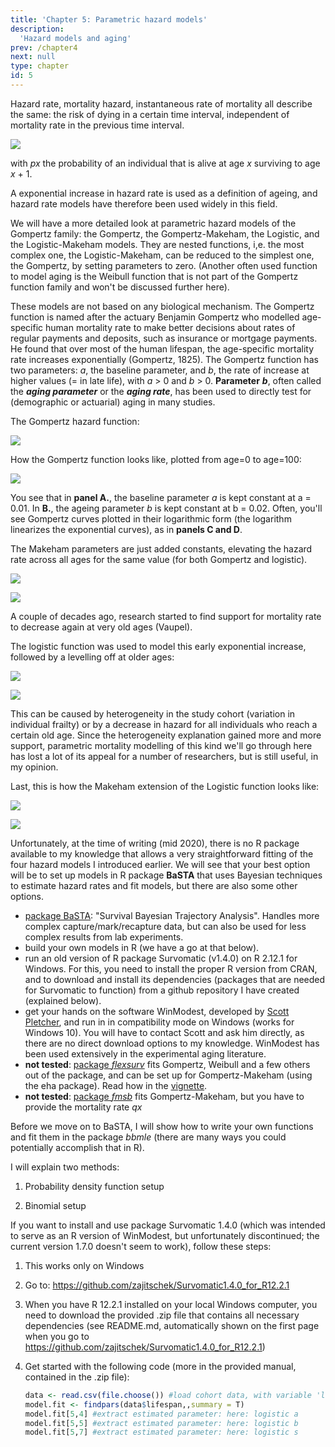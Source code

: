 ```yaml
---
title: 'Chapter 5: Parametric hazard models'
description:
  'Hazard models and aging'
prev: /chapter4
next: null
type: chapter
id: 5
---
```


<exercise id="1" title="What is the hazard rate and why analyse it?">

Hazard rate, mortality hazard, instantaneous rate of mortality all describe the same: the risk of dying in a certain time interval, independent of mortality rate in the previous time interval. 

![](https://github.com/zajitschekteam/lifespananalysis/blob/master/images/hazard_func.png?raw=true) 

with *px* the probability of an individual that is alive at age *x* surviving to age *x* + 1.

A exponential increase in hazard rate is used as a definition of ageing, and hazard rate models have therefore been used widely in this field. 

We will have a more detailed look at parametric hazard models of the Gompertz family: the Gompertz, the Gompertz-Makeham, the Logistic, and the Logistic-Makeham models. They are nested functions, i,e. the most complex one, the Logistic-Makeham, can be reduced to the simplest one, the Gompertz, by setting parameters to zero. (Another often used function to model aging is the Weibull function that is not part of the Gompertz function family and won't be discussed further here).

These models are not based on any biological mechanism. The Gompertz function is named after the actuary Benjamin Gompertz who modelled age-specific human mortality rate to make better decisions about rates of regular payments and deposits, such as insurance or mortgage payments. He found that over most of the human lifespan, the age-specific mortality rate increases exponentially (Gompertz, 1825). The Gompertz function has two parameters: *a*, the baseline parameter, and *b*, the rate of increase at higher values (= in late life), with *a* > 0 and *b* > 0. **Parameter** ***b***, often called the ***aging parameter*** or the ***aging rate***, has been used to directly test for (demographic or actuarial) aging in many studies.

The Gompertz hazard function:

![](https://github.com/zajitschekteam/lifespananalysis/blob/master/images/Gomp_func.png?raw=true) 

How the Gompertz function looks like, plotted from age=0 to age=100:

![](https://github.com/zajitschekteam/lifespananalysis/blob/master/images/Gompertz.png?raw=true) 

You see that in **panel A.**, the baseline parameter *a* is kept constant at a = 0.01. In **B.**, the ageing parameter *b* is kept constant at b = 0.02. Often, you'll see Gompertz curves plotted in their logarithmic form (the logarithm linearizes the exponential curves), as in **panels C and D**.

The Makeham parameters are just added constants, elevating the hazard rate across all ages for the same value (for both Gompertz and logistic).

![](https://github.com/zajitschekteam/lifespananalysis/blob/master/images/Gomp_Make_func.png?raw=true) 

![](https://github.com/zajitschekteam/lifespananalysis/blob/master/images/Gomp_Make.png?raw=true) 

A couple of decades ago, research started to find support for mortality rate to decrease again at very old ages (Vaupel). 

The logistic function was used to model this early exponential increase, followed by a levelling off at older ages:

![](https://github.com/zajitschekteam/lifespananalysis/blob/master/images/Logistic_func.png?raw=true) 

![](https://github.com/zajitschekteam/lifespananalysis/blob/master/images/Logistic.png?raw=true) 

This can be caused by heterogeneity in the study cohort (variation in individual frailty) or by a decrease in hazard for all individuals who reach a certain old age. Since the heterogeneity explanation gained more and more support, parametric mortality modelling of this kind we'll go through here has lost a lot of its appeal  for a number of researchers, but is still useful, in my opinion.

Last, this is how the Makeham extension of the Logistic function looks like:

![](https://github.com/zajitschekteam/lifespananalysis/blob/master/images/Logistic_Make_func.png?raw=true) 

![](https://github.com/zajitschekteam/lifespananalysis/blob/master/images/Logistic_Make.png?raw=true) 



</exercise>

<exercise id="2" title="Fitting Gompertz family functions in R">

Unfortunately, at the time of writing (mid 2020), there is no R package available to my knowledge that allows a very straightforward fitting of the four hazard models I introduced earlier. We will see that your best option will be to set up models in R package **BaSTA** that uses Bayesian techniques to estimate hazard rates and fit models, but there are also some other options.

- [package BaSTA](https://imada.sdu.dk/~colchero/basta/): "Survival Bayesian Trajectory Analysis". Handles more complex capture/mark/recapture data, but can also be used for less complex results from lab experiments.
- build your own models in R (we have a go at that below).
- run an old version of R package Survomatic (v1.4.0) on R 2.12.1 for Windows. For this, you need to install the proper R version from CRAN, and to download and install its dependencies (packages that are needed for Survomatic to function) from a github repository I have created (explained below).
- get your hands on the software WinModest, developed by [Scott Pletcher](https://sites.google.com/a/umich.edu/pletcher-lab/), and run in in compatibility mode on Windows (works for Windows 10). You will have to contact Scott and ask him directly, as there are no direct download options to my knowledge. WinModest has been used extensively in the experimental aging literature.
- **not tested**: [package *flexsurv*](https://rdrr.io/cran/flexsurv/) fits Gompertz, Weibull and a few others out of the package, and can be set up for Gompertz-Makeham (using the eha package). Read how in the [vignette](https://cran.r-project.org/web/packages/flexsurv/vignettes/flexsurv.pdf).
-  **not tested**: [package *fmsb*](http://minato.sip21c.org/msb/man/GompertzMakeham.html) fits Gompertz-Makeham, but you have to provide the mortality rate *qx*



Before we move on to BaSTA, I will show how to write your own functions and fit them in the package *bbmle* (there are many ways you could potentially accomplish that in R).

I will explain two methods:

1) Probability density function setup

2) Binomial setup



If you want to install and use package Survomatic 1.4.0 (which was intended to serve as an R version of WinModest, but unfortunately discontinued; the current version 1.7.0 doesn't seem to work), follow these steps:

1. This works only on Windows

2. Go to: https://github.com/zajitschek/Survomatic1.4.0_for_R12.2.1

3. When you have R 12.2.1 installed on your local Windows computer, you need to download the provided .zip file that contains all necessary dependencies (see README.md, automatically shown on the first page when you go to https://github.com/zajitschek/Survomatic1.4.0_for_R12.2.1)

4. Get started with the following code (more in the provided manual, contained in the .zip file):

   ```R
   data <- read.csv(file.choose()) #load cohort data, with variable 'lifespan'
   model.fit <- findpars(data$lifespan,,summary = T)
   model.fit[5,4] #extract estimated parameter: here: logistic a
   model.fit[5,5] #extract estimated parameter: here: logistic b
   model.fit[5,7] #extract estimated parameter: here: logistic s
   ```

   

</exercise>

<exercise id="2" title="BaSTA">



</exercise>

<exercise id="3" title="A short go at modelling interaction effects on Gompertz parameters">



</exercise>